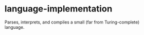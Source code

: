 # language-implementation
Parses, interprets, and compiles a small (far from Turing-complete) language.
